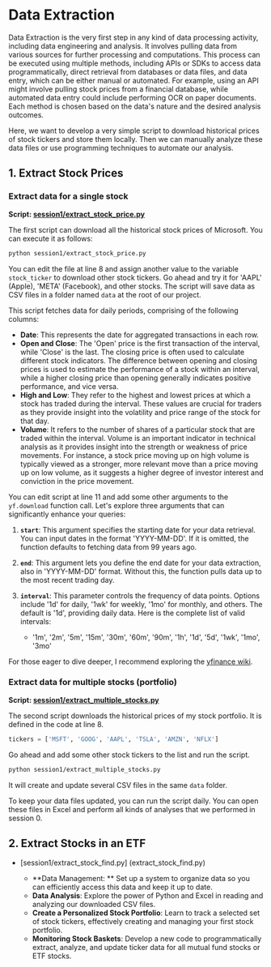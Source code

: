 # Data Extraction
Data Extraction is the very first step in any kind of data processing activity, including data engineering and analysis. It involves pulling data from various sources for further processing and computations. This process can be executed using multiple methods, including APIs or SDKs to access data programmatically, direct retrieval from databases or data files, and data entry, which can be either manual or automated. For example, using an API might involve pulling stock prices from a financial database, while automated data entry could include performing OCR on paper documents. Each method is chosen based on the data's nature and the desired analysis outcomes.

Here, we want to develop a very simple script to download historical prices of stock tickers and store them locally. Then we can manually analyze these data files or use programming techniques to automate our analysis.

## 1. Extract Stock Prices
### Extract data for a single stock
**Script: [session1/extract_stock_price.py](extract_stock_price.py)**

The first script can download all the historical stock prices of Microsoft. You can execute it as follows:
```bash
python session1/extract_stock_price.py
```
You can edit the file at line 8 and assign another value to the variable `stock_ticker` to download other stock tickers. Go ahead and try it for 'AAPL' (Apple), 'META' (Facebook), and other stocks. The script will save data as CSV files in a folder named `data` at the root of our project.

This script fetches data for daily periods, comprising of the following columns:
  - **Date**: This represents the date for aggregated transactions in each row.
  - **Open and Close**: The 'Open' price is the first transaction of the interval, while 'Close' is the last. The closing price is often used to calculate different stock indicators. The difference between opening and closing prices is used to estimate the performance of a stock within an interval, while a higher closing price than opening generally indicates positive performance, and vice versa.
  - **High and Low**: They refer to the highest and lowest prices at which a stock has traded during the interval. These values are crucial for traders as they provide insight into the volatility and price range of the stock for that day.
  - **Volume**: It refers to the number of shares of a particular stock that are traded within the interval. Volume is an important indicator in technical analysis as it provides insight into the strength or weakness of price movements. For instance, a stock price moving up on high volume is typically viewed as a stronger, more relevant move than a price moving up on low volume, as it suggests a higher degree of investor interest and conviction in the price movement.

You can edit script at line 11 and add some other arguments to the `yf.download` function call. Let's explore three arguments that can significantly enhance your queries:

1. **`start`**: This argument specifies the starting date for your data retrieval. You can input dates in the format 'YYYY-MM-DD'. If it is omitted, the function defaults to fetching data from 99 years ago.

2. **`end`**: This argument lets you define the end date for your data extraction, also in 'YYYY-MM-DD' format. Without this, the function pulls data up to the most recent trading day.

3. **`interval`**: This parameter controls the frequency of data points. Options include '1d' for daily, '1wk' for weekly, '1mo' for monthly, and others. The default is '1d', providing daily data. Here is the complete list of valid intervals:
   - '1m', '2m', '5m', '15m', '30m', '60m', '90m', '1h', '1d', '5d', '1wk', '1mo', '3mo'

For those eager to dive deeper, I recommend exploring the [yfinance wiki](https://github.com/ranaroussi/yfinance/wiki).

### Extract data for multiple stocks (portfolio)
**Script: [session1/extract_multiple_stocks.py](extract_multiple_stocks.py)**

The second script downloads the historical prices of my stock portfolio. It is defined in the code at line 8.
```python
tickers = ['MSFT', 'GOOG', 'AAPL', 'TSLA', 'AMZN', 'NFLX']
```
Go ahead and add some other stock tickers to the list and run the script.
```bash
python session1/extract_multiple_stocks.py
```
It will create and update several CSV files in the same `data` folder.

To keep your data files updated, you can run the script daily. You can open these files in Excel and perform all kinds of analyses that we performed in session 0.

## 2. Extract Stocks in an ETF
- [session1/extract_stock_find.py] (extract_stock_find.py)

  * **Data Management: ** Set up a system to organize data so you can efficiently access this data and keep it up to date.
  * **Data Analysis**: Explore the power of Python and Excel in reading and analyzing our downloaded CSV files.
  * **Create a Personalized Stock Portfolio**: Learn to track a selected set of stock tickers, effectively creating and managing your first stock portfolio.
  * **Monitoring Stock Baskets**: Develop a new code to programmatically extract, analyze, and update ticker data for all mutual fund stocks or ETF stocks.
